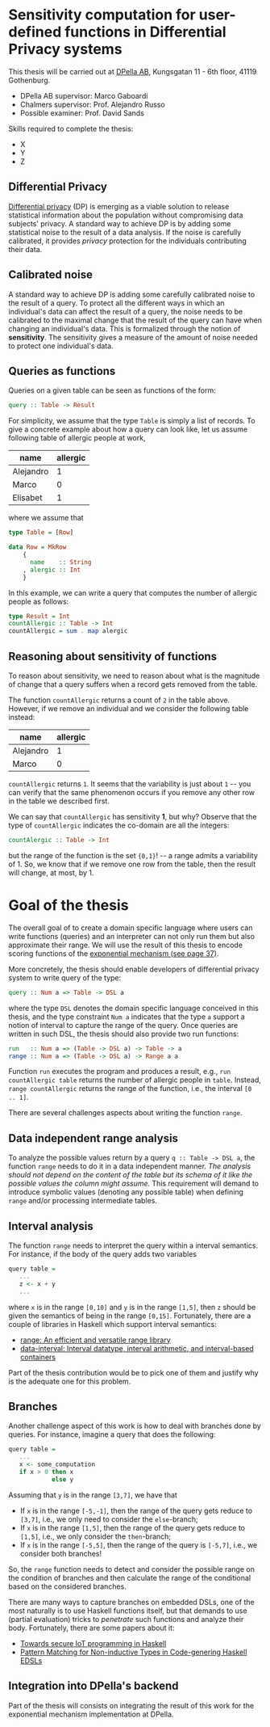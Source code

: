 # Sensitivity computation for user-defined functions in Differential Privacy systems

This thesis will be carried out at [DPella AB](www.dpella.io), Kungsgatan 11 - 6th floor, 41119
Gothenburg.

- DPella AB supervisor: Marco Gaboardi
- Chalmers supervisor: Prof. Alejandro Russo
- Possible examiner: Prof. David Sands

Skills required to complete the thesis:
- X
- Y
- Z

## Differential Privacy

[Differential privacy](https://link.springer.com/chapter/10.1007/11681878_14)
(DP) is emerging as a viable solution to release statistical information about
the population without compromising data subjects' privacy. A standard way to
achieve DP is by adding some statistical noise to the result of a data analysis.
If the noise is carefully calibrated, it provides *privacy* protection for the
individuals contributing their data.

## Calibrated noise

A standard way to achieve DP is adding some carefully calibrated noise to the
result of a query. To protect all the different ways in which an individual's
data can affect the result of a query, the noise needs to be calibrated to the
maximal change that the result of the query can have when changing an
individual's data. This is formalized through the notion of **sensitivity**. The
sensitivity gives a measure of the amount of noise needed to protect one
individual's data.

## Queries as functions

Queries on a given table can be seen as functions of the form:

```haskell
query :: Table -> Result
```

For simplicity, we assume that the type `Table` is simply a list of records. To
give a concrete example about how a query can look like, let us assume
following table of allergic people at work,

| name | allergic |
| ---- | ------- |
| Alejandro | 1 |
| Marco     | 0 |
| Elisabet  | 1 |

where we assume that

```haskell
type Table = [Row]

data Row = MkRow
    {
      name    :: String
    , alergic :: Int
    }
```

In this example, we can write a query that computes the number of allergic people as follows:

```haskell
type Result = Int
countAllergic :: Table -> Int
countAllergic = sum . map alergic
```

## Reasoning about sensitivity of functions

To reason about sensitivity, we need to reason about what is the magnitude of
change that a query suffers when a record gets removed from the table.

The function `countAllergic` returns a count of `2` in the table above. However,
if we remove an individual and we consider the following table instead:

| name | allergic |
| ---- | ------- |
| Alejandro | 1 |
| Marco     | 0 |

`countAllergic` returns `1`. It seems that the variability is just about `1` --
you can verify that the same phenomenon occurs if you remove any other row in
the table we described first.

We can say that `countAllergic` has sensitivity **1**, but why? Observe that the
type of `countAllergic` indicates the co-domain are all the integers:

```haskell
countAlergic :: Table -> Int
```

but the range of the function is the set `{0,1}`! -- a range admits a
variability of 1. So, we know that if we remove one row from the table, then the
result will change, at most, by 1.

# Goal of the thesis

The overall goal of to create a domain specific language where users can write
functions (queries) and an interpreter can not only run them but also
approximate their range. We will use the result of this thesis to encode scoring
functions of the [exponential mechanism (see page
37)](https://www.cis.upenn.edu/~aaroth/Papers/privacybook.pdf).

More concretely, the thesis should enable developers of differential privacy
system to write query of the type:

```haskell
query :: Num a => Table -> DSL a
```

where the type `DSL` denotes the domain specific language conceived in this
thesis, and the type constraint `Num a` indicates that the type `a` support a
notion of interval to capture the range of the query. Once queries are written
in such DSL, the thesis should also provide two run functions:

```haskell
run   :: Num a => (Table -> DSL a) -> Table -> a
range :: Num a => (Table -> DSL a) -> Range a a
```

Function `run` executes the program and produces a result, e.g., `run
countAllergic table` returns the number of allergic people in `table`.
Instead, `range countAllergic` returns the range of the function, i.e., the
interval `[0 .. 1]`.

There are several challenges aspects about writing the function `range`.

## Data independent range analysis

To analyze the possible values return by a query `q :: Table -> DSL a`, the
function `range` needs to do it in a data independent manner. *The analysis
should not depend on the content of the table but its schema of it like the
possible values the column might assume.* This requirement will demand to
introduce symbolic values (denoting any possible table) when defining `range`
and/or processing intermediate tables.

## Interval analysis

The function `range` needs to interpret the query within a interval semantics.
For instance, if the body of the query adds two variables

```haskell
query table =
   ...
   z <- x + y
   ...
```

where `x` is in the range `[0,10]` and `y` is in the range `[1,5]`, then `z`
should be given the semantics of being in the range `[0,15]`. Fortunately, there
are a couple of libraries in Haskell which support interval semantics:

- [range: An efficient and versatile range library](https://hackage.haskell.org/package/range)
- [data-interval: Interval datatype, interval arithmetic, and interval-based containers](https://hackage.haskell.org/package/data-interval)

Part of the thesis contribution would be to pick one of them and justify why is
the adequate one for this problem.

## Branches

Another challenge aspect of this work is how to deal with branches done by
queries. For instance, imagine a query that does the following:

```haskell
query table =
   ...
   x <- some_computation
   if x > 0 then x
            else y
```

Assuming that `y` is in the range `[3,7]`, we have that
* If `x` is in the range `[-5,-1]`, then the range of the query gets reduce to
`[3,7]`, i.e., we only need to consider the `else`-branch;
* If `x` is in the range `[1,5]`, then the range of the query gets reduce to
  `[1,5]`, i.e., we only consider the `then`-branch;
* If `x` is in the range `[-5,5]`, then the range of the query is `[-5,7]`,
  i.e., we consider both branches!

So, the `range` function needs to detect and consider the possible range on the
condition of branches and then calculate the range of the conditional based on
the considered branches.

There are many ways to capture branches on embedded DSLs, one of the most
naturally is to use Haskell functions itself, but that demands to use (partial
evaluation) tricks to *penetrate* such functions and analyze their body.
Fortunately, there are some papers about it:
- [Towards secure IoT programming in
  Haskell](https://dl.acm.org/doi/10.1145/3406088.3409027)
- [Pattern Matching for Non-inductive Types in Code-genering Haskell EDSLs](https://gupea.ub.gu.se/bitstream/2077/69659/1/gupea_2077_69659_1.pdf)

## Integration into DPella's backend

Part of the thesis will consists on integrating the result of this work for the
exponential mechanism implementation at DPella.
